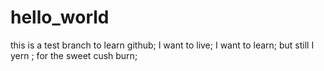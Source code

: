 # hello_world
this is a test branch to learn github;
I want to live;
I want to learn;
but still I yern ;
for the sweet cush burn;
